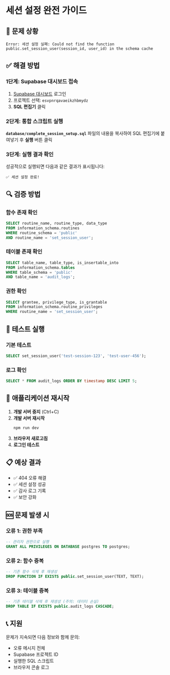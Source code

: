 # 세션 설정 완전 가이드

## 🚨 문제 상황
```
Error: 세션 설정 실패: Could not find the function public.set_session_user(session_id, user_id) in the schema cache
```

## ✅ 해결 방법

### 1단계: Supabase 대시보드 접속
1. [Supabase 대시보드](https://supabase.com/dashboard) 로그인
2. 프로젝트 선택: `esvpnrqavaeikzhbmydz`
3. **SQL 편집기** 클릭

### 2단계: 통합 스크립트 실행
**`database/complete_session_setup.sql`** 파일의 내용을 복사하여 SQL 편집기에 붙여넣기 후 **실행** 버튼 클릭

### 3단계: 실행 결과 확인
성공적으로 실행되면 다음과 같은 결과가 표시됩니다:

```
✅ 세션 설정 완료!
```

## 🔍 검증 방법

### 함수 존재 확인
```sql
SELECT routine_name, routine_type, data_type
FROM information_schema.routines 
WHERE routine_schema = 'public' 
AND routine_name = 'set_session_user';
```

### 테이블 존재 확인
```sql
SELECT table_name, table_type, is_insertable_into
FROM information_schema.tables 
WHERE table_schema = 'public' 
AND table_name = 'audit_logs';
```

### 권한 확인
```sql
SELECT grantee, privilege_type, is_grantable
FROM information_schema.routine_privileges 
WHERE routine_name = 'set_session_user';
```

## 🧪 테스트 실행

### 기본 테스트
```sql
SELECT set_session_user('test-session-123', 'test-user-456');
```

### 로그 확인
```sql
SELECT * FROM audit_logs ORDER BY timestamp DESC LIMIT 5;
```

## 🚀 애플리케이션 재시작

1. **개발 서버 중지** (Ctrl+C)
2. **개발 서버 재시작**
   ```bash
   npm run dev
   ```
3. **브라우저 새로고침**
4. **로그인 테스트**

## 📋 예상 결과

- ✅ 404 오류 해결
- ✅ 세션 설정 성공
- ✅ 감사 로그 기록
- ✅ 보안 강화

## 🆘 문제 발생 시

### 오류 1: 권한 부족
```sql
-- 관리자 권한으로 실행
GRANT ALL PRIVILEGES ON DATABASE postgres TO postgres;
```

### 오류 2: 함수 중복
```sql
-- 기존 함수 삭제 후 재생성
DROP FUNCTION IF EXISTS public.set_session_user(TEXT, TEXT);
```

### 오류 3: 테이블 중복
```sql
-- 기존 테이블 삭제 후 재생성 (주의: 데이터 손실)
DROP TABLE IF EXISTS public.audit_logs CASCADE;
```

## 📞 지원

문제가 지속되면 다음 정보와 함께 문의:
- 오류 메시지 전체
- Supabase 프로젝트 ID
- 실행한 SQL 스크립트
- 브라우저 콘솔 로그
